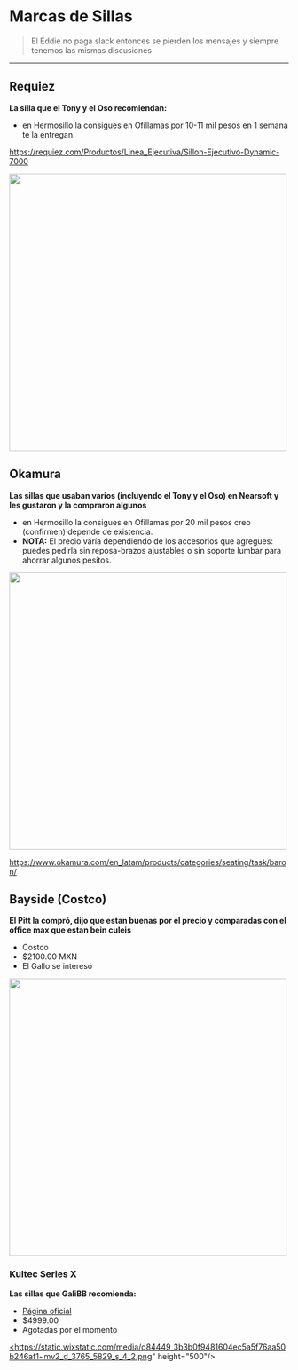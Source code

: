 # Marcas de Sillas
>El Eddie no paga slack entonces se pierden los mensajes y siempre tenemos las mismas discusiones

--------
## Requiez
**La silla que el Tony y el Oso recomiendan:**

- en Hermosillo la consigues en Ofillamas por 10-11 mil pesos en 1 semana te la entregan.

https://requiez.com/Productos/Linea_Ejecutiva/Sillon-Ejecutivo-Dynamic-7000

<a href="https://i.imgur.com/EHmCpks.png"><img src='https://i.imgur.com/EHmCpks.png' height='500' /></a>

## Okamura

**Las sillas que usaban varios (incluyendo el Tony y el Oso) en Nearsoft y les gustaron y la compraron algunos**

- en Hermosillo la consigues en Ofillamas por 20 mil pesos creo (confirmen) depende de existencia.
- **NOTA:** El precio varía dependiendo de los accesorios que agregues: puedes pedirla sin reposa-brazos ajustables o sin soporte lumbar para ahorrar algunos pesitos.

<a href="https://imgur.com/4MjrJiG.png"><img src='https://imgur.com/4MjrJiG.png' height='500' /></a>

https://www.okamura.com/en_latam/products/categories/seating/task/baron/

## Bayside (Costco)

**El Pitt la compró, dijo que estan buenas por el precio y comparadas con el office max que estan bein culeis**

- Costco
- $2100.00 MXN
- El Gallo se interesó

<a href="https://imgur.com/IVEUja3.png"><img src="https://imgur.com/IVEUja3.png" height="500"/></a>

### Kultec Series X
**Las sillas que GaliBB recomienda:**

- [Página oficial](https://www.kultec.com.mx/serie-x)
- $4999.00
- Agotadas por el momento

<a href="https://static.wixstatic.com/media/d84449_3b3b0f9481604ec5a5f76aa50b246af1~mv2_d_3765_5829_s_4_2.png"><https://static.wixstatic.com/media/d84449_3b3b0f9481604ec5a5f76aa50b246af1~mv2_d_3765_5829_s_4_2.png" height="500"/></a>
